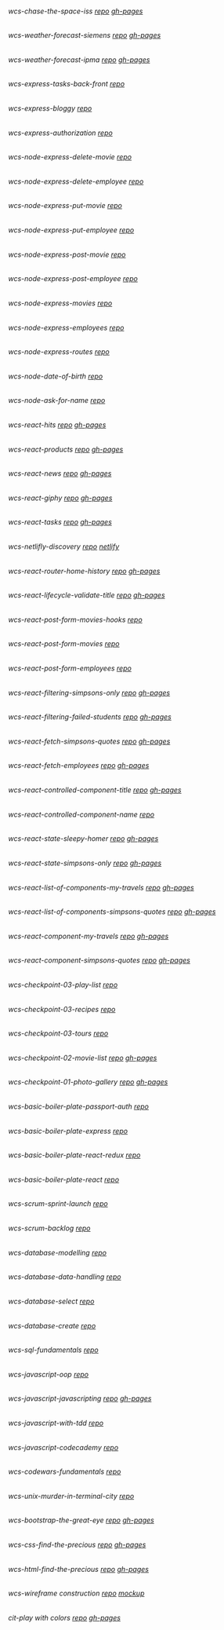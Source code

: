 ###### wcs-chase-the-space-iss      [repo](https://github.com/cristina-ferreira/chase-the-space-iss)     [gh-pages](https://cristina-ferreira.github.io/chase-the-space-iss/)
###### wcs-weather-forecast-siemens     [repo](https://github.com/cristina-ferreira/weather-forecast-siemens)    [gh-pages](https://cristina-ferreira.github.io/weather-forecast-siemens/)
###### wcs-weather-forecast-ipma     [repo](https://github.com/cristina-ferreira/weather-forecast-ipma)     [gh-pages](https://cristina-ferreira.github.io/weather-forecast-ipma/)
###### wcs-express-tasks-back-front     [repo](https://github.com/cristina-ferreira/express-tasks-back-front) 
###### wcs-express-bloggy     [repo](https://github.com/cristina-ferreira/express-bloggy) 
###### wcs-express-authorization [repo](https://github.com/cristina-ferreira/express-authorization) 
###### wcs-node-express-delete-movie     [repo](https://github.com/cristina-ferreira/node-express-delete-movie) 
###### wcs-node-express-delete-employee     [repo](https://github.com/cristina-ferreira/node-express-delete-employee)
###### wcs-node-express-put-movie     [repo](https://github.com/cristina-ferreira/node-express-put-movie)
###### wcs-node-express-put-employee     [repo](https://github.com/cristina-ferreira/node-express-put-employee)
###### wcs-node-express-post-movie     [repo](https://github.com/cristina-ferreira/node-express-post-movie)
###### wcs-node-express-post-employee     [repo](https://github.com/cristina-ferreira/node-express-post-employee)
###### wcs-node-express-movies     [repo](https://github.com/cristina-ferreira/node-express-movies) 
###### wcs-node-express-employees     [repo](https://github.com/cristina-ferreira/node-express-employees)
###### wcs-node-express-routes     [repo]( https://github.com/cristina-ferreira/node-express-routes)
###### wcs-node-date-of-birth     [repo](https://github.com/cristina-ferreira/node-date-of-birth)
###### wcs-node-ask-for-name     [repo](https://github.com/cristina-ferreira/node-ask-for-name) 
###### wcs-react-hits     [repo](https://github.com/cristina-ferreira/react-hits)    [gh-pages](https://cristina-ferreira.github.io/react-hits/)
###### wcs-react-products     [repo](https://github.com/cristina-ferreira/react-products)    [gh-pages](https://cristina-ferreira.github.io/react-products/)
###### wcs-react-news     [repo](https://github.com/cristina-ferreira/react-news)    [gh-pages](https://cristina-ferreira.github.io/react-news/)
###### wcs-react-giphy     [repo](https://github.com/cristina-ferreira/react-giphy)    [gh-pages](https://cristina-ferreira.github.io/react-giphy/)
###### wcs-react-tasks     [repo](https://github.com/cristina-ferreira/react-tasks)    [gh-pages](https://cristina-ferreira.github.io/react-tasks/) 
###### wcs-netlifly-discovery     [repo](https://github.com/cristina-ferreira/netlifly-discovery)   [netlify](https://practical-lovelace-8c416b.netlify.com)
###### wcs-react-router-home-history     [repo](https://github.com/cristina-ferreira/react-router-home-history)    [gh-pages](https://cristina-ferreira.github.io/react-router-home-history/)    
###### wcs-react-lifecycle-validate-title     [repo](https://github.com/cristina-ferreira/react-lifecycle-validate-title)    [gh-pages](https://cristina-ferreira.github.io/react-lifecycle-validate-title/)
###### wcs-react-post-form-movies-hooks     [repo](https://github.com/cristina-ferreira/react-post-form-movies-hooks)
###### wcs-react-post-form-movies     [repo](https://github.com/cristina-ferreira/react-post-form-movies)
###### wcs-react-post-form-employees     [repo](https://github.com/cristina-ferreira/react-post-form-employees)
###### wcs-react-filtering-simpsons-only     [repo](https://github.com/cristina-ferreira/react-filtering-simpsons-only)    [gh-pages](https://cristina-ferreira.github.io/react-filtering-simpsons-only/)
###### wcs-react-filtering-failed-students     [repo](https://github.com/cristina-ferreira/react-filtering-failed-students)    [gh-pages](https://cristina-ferreira.github.io/react-filtering-failed-students/)
###### wcs-react-fetch-simpsons-quotes     [repo](https://github.com/cristina-ferreira/react-fetch-simpsons-quotes)    [gh-pages](https://cristina-ferreira.github.io/react-fetch-simpsons-quotes)
###### wcs-react-fetch-employees     [repo](https://github.com/cristina-ferreira/react-fetch-employees)    [gh-pages](https://cristina-ferreira.github.io/react-fetch-employees)
###### wcs-react-controlled-component-title     [repo](https://github.com/cristina-ferreira/react-controlled-component-title)     [gh-pages](https://cristina-ferreira.github.io/react-controlled-component-title)
###### wcs-react-controlled-component-name     [repo](https://github.com/cristina-ferreira/react-controlled-component-name)
###### wcs-react-state-sleepy-homer     [repo](https://github.com/cristina-ferreira/react-state-sleepy-homer)     [gh-pages](https://cristina-ferreira.github.io/react-state-sleepy-homer)
###### wcs-react-state-simpsons-only     [repo](https://github.com/cristina-ferreira/react-state-simpsons-only)    [gh-pages](https://cristina-ferreira.github.io/react-state-simpsons-only)
###### wcs-react-list-of-components-my-travels     [repo](https://github.com/cristina-ferreira/react-component-my-travels)    [gh-pages](https://cristina-ferreira.github.io/react-list-of-components-my-travels)
###### wcs-react-list-of-components-simpsons-quotes     [repo](https://github.com/cristina-ferreira/react-list-of-components-simpsons-quotes)     [gh-pages](https://cristina-ferreira.github.io/react-list-of-components-simpsons-quotes)     
###### wcs-react-component-my-travels     [repo](https://github.com/cristina-ferreira/react-component-my-travels)    [gh-pages](https://cristina-ferreira.github.io/react-component-my-travels/)
###### wcs-react-component-simpsons-quotes     [repo](https://github.com/cristina-ferreira/react-component-simpsons-quotes)    [gh-pages](https://cristina-ferreira.github.io/react-component-simpsons-quotes/)
###### wcs-checkpoint-03-play-list     [repo](https://github.com/cristina-ferreira/checkpoint-03-play-list)
###### wcs-checkpoint-03-recipes     [repo](https://github.com/cristina-ferreira/checkpoint-03-recipes)
###### wcs-checkpoint-03-tours     [repo](https://github.com/cristina-ferreira?tab=repositories) 
###### wcs-checkpoint-02-movie-list     [repo](https://github.com/cristina-ferreira/checkpoint-02-movie-list)        [gh-pages](https://cristina-ferreira.github.io/checkpoint-02-movie-list/)
###### wcs-checkpoint-01-photo-gallery     [repo](https://github.com/cristina-ferreira/checkpoint-01-photo-gallery)     [gh-pages](https://cristina-ferreira.github.io/checkpoint-01-photo-gallery/)
###### wcs-basic-boiler-plate-passport-auth     [repo](https://github.com/cristina-ferreira/basic-boiler-plate-passport-auth)
###### wcs-basic-boiler-plate-express     [repo](https://github.com/cristina-ferreira/basic-boiler-plate-express)
###### wcs-basic-boiler-plate-react-redux     [repo](https://github.com/cristina-ferreira/basic-boiler-plate-react-redux)
###### wcs-basic-boiler-plate-react     [repo](https://github.com/cristina-ferreira/basic-boiler-plate-react)
###### wcs-scrum-sprint-launch     [repo](https://github.com/cristina-ferreira/scrum-sprint-launch)
###### wcs-scrum-backlog     [repo](https://github.com/cristina-ferreira/scrum-backlog)
###### wcs-database-modelling     [repo](https://github.com/cristina-ferreira/database-modelling)
###### wcs-database-data-handling     [repo](https://github.com/cristina-ferreira/database-data-handling)
###### wcs-database-select     [repo](https://github.com/cristina-ferreira/database-select)
###### wcs-database-create     [repo](https://github.com/cristina-ferreira/database-create)
###### wcs-sql-fundamentals     [repo](https://github.com/cristina-ferreira/sql-fundamentals)
###### wcs-javascript-oop     [repo](https://github.com/cristina-ferreira/javascript-oop)
###### wcs-javascript-javascripting     [repo](https://github.com/cristina-ferreira/javascript-javascripting)    [gh-pages](https://cristina-ferreira.github.io/javascript-javascripting/) 
###### wcs-javascript-with-tdd     [repo](https://github.com/cristina-ferreira/javascript-with-tdd)
###### wcs-javascript-codecademy     [repo](https://github.com/cristina-ferreira/javascript-codecademy)
###### wcs-codewars-fundamentals     [repo](https://github.com/cristina-ferreira/codewars-fundamentals)
###### wcs-unix-murder-in-terminal-city     [repo](https://github.com/cristina-ferreira/unix-murder-in-terminal-city)
###### wcs-bootstrap-the-great-eye     [repo](https://github.com/cristina-ferreira/bootstrap-the-great-eye)      [gh-pages](https://cristina-ferreira.github.io/bootstrap-the-great-eye/)
###### wcs-css-find-the-precious     [repo](https://github.com/cristina-ferreira/css-find-the-precious)     [gh-pages](https://cristina-ferreira.github.io/css-find-the-precious/)
###### wcs-html-find-the-precious      [repo](https://github.com/cristina-ferreira/html-find-the-precious)   [gh-pages](https://cristina-ferreira.github.io/html-find-the-precious/)
###### wcs-wireframe construction     [repo](https://github.com/cristina-ferreira/wireframe-construction)     [mockup](https://wireframepro.mockflow.com/view/Mbf4f1e3e783660b20e61be056267f0ae1552934252501#/page/a0d32393f8f54faa84cd67be23dd5354)
###### cit-play with colors     [repo](https://github.com/cristina-ferreira/play-with-colors)    [gh-pages](https://cristina-ferreira.github.io/play-with-colors/)
